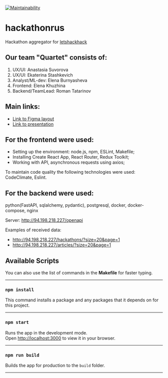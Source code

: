 [![Maintainability](https://api.codeclimate.com/v1/badges/3281022e4aecdc919ac7/maintainability)](https://codeclimate.com/github/xyzelena/hackathonrus/maintainability)

# hackathonrus

Hackathon aggregator for [letshackhack](https://www.xn--80aa3anexr8c.xn--p1acf/letshackhack)

## Our team "Quartet" consists of:

1. UX/UI: Anastasia Suvorova
2. UX/UI: Ekaterina Stashkevich 
3. Analyst/ML-dev: Elena Burnyasheva 
4. Frontend: Elena Khuzhina 
5. Backend/TeamLead: Roman Tatarinov

## Main links: 
* [Link to Figma layout](https://www.figma.com/design/CnTTlmMmbl3zUkY97oMBAS/%D0%9A%D0%B2%D0%B0%D1%80%D1%82%D0%B5%D1%82-%D0%A5%D0%B0%D0%BA%D0%B0%D1%82%D0%BE%D0%BD?node-id=58-2266&t=qLacBnMpufYBXrSz-0)
* [Link to presentation](https://www.figma.com/design/Ez8z5zhb7RrNvUYXS8Waoe/%D0%A5%D0%B0%D0%BA%D0%B0%D1%82%D0%BE%D0%BD-%D0%9A%D0%B2%D0%B0%D1%80%D1%82%D0%B5%D1%82-%D0%9F%D1%80%D0%B5%D0%B7%D0%B5%D0%BD%D1%82%D0%B0%D1%86%D0%B8%D1%8F-(Copy)?node-id=0-1&t=FNGw2SOgokxreUya-0)

## For the frontend were used: 
* Setting up the environment: node.js, npm, ESLint, Makefile;
* Installing Create React App, React Router, Redux Toolkit; 
* Working with API, asynchronous requests using axios;

To maintain code quality the following technologies were used: CodeClimate, Eslint.

## For the backend were used: 
python(FastAPI, sqlalchemy, pydantic), postgresql, docker, docker-compose, nginx

Server: http://94.198.218.227/openapi

Examples of received data: 
* http://94.198.218.227/hackathons/?size=20&page=1
* http://94.198.218.227/articles/?size=20&page=1
  

## Available Scripts

You can also use the list of commands in the __Makefile__ for faster typing.

___________________

### `npm install`

This command installs a package and any packages that it depends on for this project. 

___________________

### `npm start`

Runs the app in the development mode.\
Open [http://localhost:3000](http://localhost:3000) to view it in your browser.

_______________

### `npm run build`

Builds the app for production to the `build` folder.

___________________

